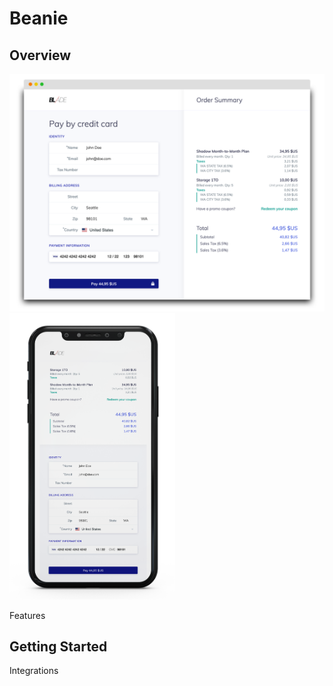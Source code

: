 # Beanie

## Overview

<img src="public/images/screenshots/beanie-desktop-view-blade-us.png" alt="Demo on desktop" width="605"><img src="public/images/screenshots/beanie-mobile-view-blade-us.png" alt="Demo on mobile" width="265">

Features

## Getting Started

Integrations
